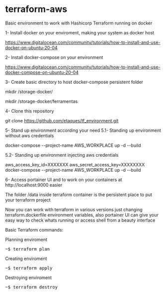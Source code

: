 # terraform-aws

Basic environment to work with Hashicorp Terraform running on docker


1- Install docker on your enviroment, making your system as docker host

https://www.digitalocean.com/community/tutorials/how-to-install-and-use-docker-on-ubuntu-20-04

2- Install docker-compose on your environment

https://www.digitalocean.com/community/tutorials/how-to-install-and-use-docker-compose-on-ubuntu-20-04

3- Create basic directory to host docker-compose persistent folder

mkdir /storage-docker/

mkdir /storage-docker/ferramentas

4- Clone this repository

git clone https://github.com/etaques/tf_environment.git

5- Stand up environment according your need
5.1- Standing up environment without aws credentials

docker-compose --project-name AWS_WORKPLACE up -d --build

5.2- Standing up environment injecting aws credentials

aws_access_key_id=XXXXXXX aws_secret_access_key=XXXXXXXX docker-compose --project-name AWS_WORKPLACE up -d --build

6- Access portainer UI and to work on your containers at http://localhost:9000 easier

The folder /data inside terraform container is the persistent place to put your terraform project

Now you can work with terraform in various versions just changing terraform.dockerfile environment variables, 
also portainer UI can give your easy way to check whats running or access shell from a beauty interface


Basic Terraform commands:

Planning enviroment

<pre>~$ terraform plan</pre>

Creating enviroment

<pre>~$ terraform apply</pre>

Destroying enviroment

<pre>~$ terraform destroy</pre>

